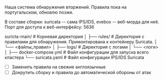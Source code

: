 Наша система обнаружения вторжений. Правила пока на португальском, обновлю позже. 

В составе сборки: suricata -- сама IPS/IDS, evebox -- веб-морда для неё. 
Порт для доступа к веб-интерфейсу: 5636

suricta-main/           # Корневая директория
│
├── rules/              # Директория с правилами для обнаружения. Примонтирована к контейнеру Suricata.
│   └── <файлы_правил>
│
├── logs/               # Директория с логами
│   └──  <логи>
│
├── docker-compose.yml  # Файл конфигурации для запуска всего кластера
└── suricata.yaml       # Файл конфигурации IPS/IDS Suricata

- [ ] Заменить правила на свежие англоязычные
- [ ] Докрутить сборку и правила до автоматической обороны от атак
